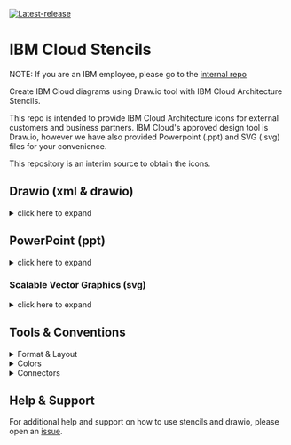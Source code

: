 [![Latest-release](https://img.shields.io/github/v/release/IBM-Cloud/architecture-icons?label=Latest%20release&logo=github)](https://github.com/IBM-Cloud/architecture-icons/releases/latest)

# IBM Cloud Stencils

NOTE: If you are an IBM employee, please go to the [internal repo](https://github.ibm.com/ibmcloud/ibm-cloud-stencils)

Create IBM Cloud diagrams using Draw.io tool with IBM Cloud Architecture Stencils.  

This repo is intended to provide IBM Cloud Architecture icons for external customers and business partners.  IBM Cloud's approved design tool is Draw.io, however we have also provided Powerpoint (.ppt) and SVG (.svg) files for your convenience.

This repository is an interim source to obtain the icons.

## Drawio (xml & drawio)

<details><summary>click here to expand</summary>

### Getting drawio desktop application


Go to the [jgraph drawio repo site](https://github.com/jgraph/drawio-desktop/releases) to download the latest desktop draw.io application.


#### Stencil Index/Inventory

Several xml files are provided with groups of stencils, however, for convenience, an All-In-One xml (`ibm_all_in_one.xml`) file containing all shapes across categories is also provided and kept up to date under [drawio/stencils/2.0](/drawio/stencils/2.0).

[Click here to open](drawio/stencils/2.0/Index.tsv)


### Getting stencil libraries compatible with draw.io application

If you need to use 2.0 shapes compatible/importable with/in desktop drawio application, a static version of the stencils has been made available under [drawio/stencils/2.0](/drawio/stencils/2.0) in this repository. To import the libraries (.xmls), follow the instructions in the [import guide below](#import-guide). Please keep in mind that when the libraries get updated (new, changed and deleted stencils) or new libraries get added/deleted, a [release](https://github.com/IBM-Cloud/architecture-icons/releases) will be published in the repo.


#### Import Guide

<details><summary> Importing Stencil Libraries into Draw.io desktop tool</summary>
<p>

This section provides instructions on how to import stencils published in this repository (available in this path [drawio/stencils/2.0](/drawio/stencils/2.0)) into draw.io desktop application.
Stencils/icons are added and grouped using libraries, the libraries can contain one or several stencils, these are saved and generated in XML format (.xml). To use these these custom libraries, they first must be imported in order to make them available in the draw.io utility/tool.

[^3]: :warning: Please note that the following All-in-one options have been made available:

- All-in-one (`ibm_all_in_one.xml`) importable file containing all stencils/shapes is now provided for v2.0 in this directory [drawio/stencils/2.0/ibm_all_in_one.xml](/drawio/stencils/2.0/ibm_all_in_one.xml).

- If getting started with draw.io, All-in-one (`v1.0.0-all-in-one-stencils.drawio`) double-clickable file containing all stencils/shapes is now provided for v2.0 in this directory [drawio/stencils/2.0/v1.0.0-all-in-one-stencils.drawio](/drawio/stencils/2.0/v1.0.0-all-in-one-stencils.drawio)

### Import Guides

<details><summary>Import using Github Clone (Recommended)</summary>
<p>

### Prerequistes

- A [GitHub.com active account](https://github.com/).
- Git [CLI](https://gist.github.com/derhuerst/1b15ff4652a867391f03) or [GitHub Desktop](https://desktop.github.com/).
- An [SSH Key associated](https://docs.github.com/en/authentication/connecting-to-github-with-ssh/adding-a-new-ssh-key-to-your-github-account) to the github.com account if using CLI.
 
### Option 1 - GitHub Desktop Instructions

<details><summary>Click here to expand</summary>

- Sign into [github.ibm.com](https://github.ibm.com).
- In the main [page](https://github.com/IBM-Cloud/architecture-icons), click the **Clone or download** button, select on **Open in Desktop**, wait for the prompt and select/confirm launching the link using GitHub Desktop application. Confirm directory where repository will be cloned:

  ![](images/CloningUsingGHD.png)

  Click on **Clone** and wait for process to complete.

- Open the desktop [Draw.io application](https://github.com/jgraph/drawio-desktop/releases) in your computer or open [draw.io](https://www.draw.io/) in your browser.

- Select **Create New Diagram**, then click **Create**.

  <details><summary>If importing one library (.xml) at time</summary>
  <p>

  - Click on **File > Open Library**, browse your drawio folder in your cloned/local  directory and select the XML file, then click on **Open**. Repeat for every additional XML file you wish to import.

  - Confirm library or libraries are visible in the left panel:

    ![](images/ImportedLibraries.png)
  </details>
  <details><summary>If importing all libraries (.xmls) at the same time</summary>
  <p>

  - Go to `Extras`, then click `Configuration`
  - Hit `Preferences`
  - Edit the `customLibraries` block section to include the path to all the    XML files, see [default OS configurations](#default-configurations) below
  - click `Apply` and restart to refresh the changes.
  - Confirm library or libraries are visible in the left panel
     ![](images/ImportedLibraries.png)

  </details>

</details>



### Option 2 - GitHub CLI Instructions

<details><summary>Click here to expand</summary>

- Sign into [github.com](https://github.com).
- While in the main [page](https://github.com/IBM-Cloud/architecture-icons), click the **Clone or download** button, select on **Use SSH** if not already selected (**Use HTTPS** will be displayed) and then copy the link using the copy symbol:

  ![](images/UseSSH.png)

- CD to directory where you wish to clone this repository.

- Clone the repository using **git clone** syntax using the previously copied ssh link:

  ```
  $ git clone git@github.ibm.com:ibmcloud/ibm-cloud-stencils.git
  Cloning into 'ibm-cloud-stencils'...
  Enter passphrase for key '/Users/youruserid/.ssh/id_rsa': 
  ```
- Enter the passphrase of your SSH key.

- Confirm repository was successfully cloned, the CLI should display something like this:

  ```
  remote: Enumerating objects: 58893, done.
  remote: Total 58893 (delta 0), reused 0 (delta 0), pack-reused 58893
  Receiving objects: 100% (58893/58893), 185.09 MiB | 5.01 MiB/s, done.
  Resolving deltas: 100% (18944/18944), done.
  $ 
  ```
  <details><summary>If importing one library (.xml) at time</summary>
  <p>

  - Click on **File > Open Library**, browse your drawio folder in your cloned/local  directory and select the XML file, then click on **Open**. Repeat for every additional XML file you wish to import.

  - Confirm library or libraries are visible in the left panel:

    ![](images/ImportedLibraries.png)
  </details>
  <details><summary>If importing all libraries (.xmls) at the same time</summary>
  <p>

  - Go to `Extras`, then click `Configuration`
  - Hit `Preferences`
  - Edit the `customLibraries` block section to include the path to all the    XML files, see default OS configurations below
  - click `Apply` and restart to refresh the changes.
  - Confirm library or libraries are visible in the left panel
     ![](images/ImportedLibraries.png)

</details>

#### Default configurations:
:exclamation: **Important**: stencils must be in reverse order in JSON to load in alphabetical order in drawio desktop.

- #### 1. Default drawio desktop preferences file for macOS:

    <details><summary>Click here to see code snippet</summary>
    
    ```json
    {
      "language": "",
      "configVersion": null,
      "customFonts": [],
      "libraries": "general;uml;er;bpmn;flowchart;basic;arrows2",
      "customLibraries": [
        "S/REPLACE_WITH_YOUR_PATH/ibm-cloud-stencils/drawio/stencils/2.0/ibm_uml_relationships.xml",
        "S/REPLACE_WITH_YOUR_PATH/ibm-cloud-stencils/drawio/stencils/2.0/ibm_sequence_numbers.xml",
        "S/REPLACE_WITH_YOUR_PATH/ibm-cloud-stencils/drawio/stencils/2.0/ibm_core_storage.xml",
        "S/REPLACE_WITH_YOUR_PATH/ibm-cloud-stencils/drawio/stencils/2.0/ibm_core_security_devices.xml",
        "S/REPLACE_WITH_YOUR_PATH/ibm-cloud-stencils/drawio/stencils/2.0/ibm_core_security.xml",
        "S/REPLACE_WITH_YOUR_PATH/ibm-cloud-stencils/drawio/stencils/2.0/ibm_core_network_devices.xml",
        "S/REPLACE_WITH_YOUR_PATH/ibm-cloud-stencils/drawio/stencils/2.0/ibm_core_network.xml",
        "S/REPLACE_WITH_YOUR_PATH/ibm-cloud-stencils/drawio/stencils/2.0/ibm_core_management.xml",
        "S/REPLACE_WITH_YOUR_PATH/ibm-cloud-stencils/drawio/stencils/2.0/ibm_core_groups_security.xml",
        "S/REPLACE_WITH_YOUR_PATH/ibm-cloud-stencils/drawio/stencils/2.0/ibm_core_groups_network.xml",
        "S/REPLACE_WITH_YOUR_PATH/ibm-cloud-stencils/drawio/stencils/2.0/ibm_core_groups_locations.xml",
        "S/REPLACE_WITH_YOUR_PATH/ibm-cloud-stencils/drawio/stencils/2.0/ibm_core_groups_containers.xml",
        "S/REPLACE_WITH_YOUR_PATH/ibm-cloud-stencils/drawio/stencils/2.0/ibm_core_groups_compute.xml",
        "S/REPLACE_WITH_YOUR_PATH/ibm-cloud-stencils/drawio/stencils/2.0/ibm_core_groups_actors.xml",
        "S/REPLACE_WITH_YOUR_PATH/ibm-cloud-stencils/drawio/stencils/2.0/ibm_core_groups.xml",
        "S/REPLACE_WITH_YOUR_PATH/ibm-cloud-stencils/drawio/stencils/2.0/ibm_core_devops.xml",
        "S/REPLACE_WITH_YOUR_PATH/ibm-cloud-stencils/drawio/stencils/2.0/ibm_core_data.xml",
        "S/REPLACE_WITH_YOUR_PATH/ibm-cloud-stencils/drawio/stencils/2.0/ibm_core_compute_devices.xml",
        "S/REPLACE_WITH_YOUR_PATH/ibm-cloud-stencils/drawio/stencils/2.0/ibm_core_compute_containers.xml",
        "S/REPLACE_WITH_YOUR_PATH/ibm-cloud-stencils/drawio/stencils/2.0/ibm_core_compute.xml",
        "S/REPLACE_WITH_YOUR_PATH/ibm-cloud-stencils/drawio/stencils/2.0/ibm_core_applications.xml",
        "S/REPLACE_WITH_YOUR_PATH/ibm-cloud-stencils/drawio/stencils/2.0/ibm_core_actors_users.xml",
        "S/REPLACE_WITH_YOUR_PATH/ibm-cloud-stencils/drawio/stencils/2.0/ibm_core_actors_locations.xml",
        "S/REPLACE_WITH_YOUR_PATH/ibm-cloud-stencils/drawio/stencils/2.0/ibm_core_actors_devices.xml",
        "S/REPLACE_WITH_YOUR_PATH/ibm-cloud-stencils/drawio/stencils/2.0/ibm_cloud_storage_devices.xml",
        "S/REPLACE_WITH_YOUR_PATH/ibm-cloud-stencils/drawio/stencils/2.0/ibm_cloud_storage.xml",
        "S/REPLACE_WITH_YOUR_PATH/ibm-cloud-stencils/drawio/stencils/2.0/ibm_cloud_security.xml",
        "S/REPLACE_WITH_YOUR_PATH/ibm-cloud-stencils/drawio/stencils/2.0/ibm_cloud_paks.xml",
        "S/REPLACE_WITH_YOUR_PATH/ibm-cloud-stencils/drawio/stencils/2.0/ibm_cloud_network_devices.xml",
        "S/REPLACE_WITH_YOUR_PATH/ibm-cloud-stencils/drawio/stencils/2.0/ibm_cloud_network.xml",
        "S/REPLACE_WITH_YOUR_PATH/ibm-cloud-stencils/drawio/stencils/2.0/ibm_cloud_management.xml",
        "S/REPLACE_WITH_YOUR_PATH/ibm-cloud-stencils/drawio/stencils/2.0/ibm_cloud_groups_security.xml",
        "S/REPLACE_WITH_YOUR_PATH/ibm-cloud-stencils/drawio/stencils/2.0/ibm_cloud_groups_network.xml",
        "S/REPLACE_WITH_YOUR_PATH/ibm-cloud-stencils/drawio/stencils/2.0/ibm_cloud_groups_locations.xml",
        "S/REPLACE_WITH_YOUR_PATH/ibm-cloud-stencils/drawio/stencils/2.0/ibm_cloud_groups.xml",
        "S/REPLACE_WITH_YOUR_PATH/ibm-cloud-stencils/drawio/stencils/2.0/ibm_cloud_data_databases.xml",
        "S/REPLACE_WITH_YOUR_PATH/ibm-cloud-stencils/drawio/stencils/2.0/ibm_cloud_compute_devices.xml",
        "S/REPLACE_WITH_YOUR_PATH/ibm-cloud-stencils/drawio/stencils/2.0/ibm_cloud_compute.xml",
        "S/REPLACE_WITH_YOUR_PATH/ibm-cloud-stencils/drawio/stencils/2.0/ibm_cloud_applications.xml",
        "S/REPLACE_WITH_YOUR_PATH/ibm-cloud-stencils/drawio/stencils/2.0/ibm_all_in_one.xml",
        "S/REPLACE_WITH_YOUR_PATH/ibm-cloud-stencils/drawio/stencils/2.0/3rd Party Products.xml"
      ],
      "plugins": [],
      "recentColors": [],
      "formatWidth": "240",
      "createTarget": false,
      "pageFormat": {
        "x": 0,
        "y": 0,
        "width": 827,
        "height": 1169
      },
      "search": true,
      "showStartScreen": true,
      "gridColor": "#d0d0d0",
      "darkGridColor": "#424242",
      "autosave": false,
      "resizeImages": null,
      "openCounter": 1,
      "version": 18,
      "unit": 1,
      "isRulerOn": false,
      "ui": ""
    }
    ```   
    
   
    
    
    </details>


</p>
</details>

<details><summary>Import using Download Zip</summary>
<p>

- To download all contents of the repository, navigate to the main [page](README.md), click the **Clone or download** button and then select **Download ZIP**. Alternatively, if downloading a specific version/release, go the [releases page](https://github.ibm.com/ibmcloud/ibm-cloud-stencils/releases), select the one needed and hit the `source code (zip)` button.

- Go to your downloads directory and extract the ZIP file contents and access the folder called **drawio**, it should be located in the following path:

  `YourDownloadsDirectory/ibm-cloud-stencils-master/drawio`

- Confirm XML file(s) you wish to import are visible inside the the drawio folder in your downloads directory:

![](/images/ConfirmXMLfiles.png)

- Open the desktop [Draw.io application](https://github.com/jgraph/drawio-desktop/releases) in your computer or open [draw.io](https://www.draw.io/) in your browser.

- Select **Create New Diagram**, then click **Create**.

- Click on **File > Open Library**, browse your drawio folder in your downloads directory and select the XML file, then click on **Open**. Repeat for every additional XML file you wish to import.

- Confirm library or libraries are visible in the left panel:

  ![](images/ImportedLibraries.png)

  If you run into issues, please use Github Clone approach (below)
</p>
</details>
 
</p>
</details>


### v2.0 Examples

<details><summary>IBM Kubernetes Service in a Classic Single-Region Multi-Zone environment using v2.0 stencils and latest connector standards</summary>

  ![](images/v2.0/Static/IKS_SR_MZ_Classic.svg)
</details>

<details><summary>IBM Kubernetes Service in a VPC Single-Region Multi-Zone environment using v2.0 stencils and latest connector standards</summary>

  ![](images/v2.0/Static/IKS_SR_MZ_VPC.svg)
</details>

<details><summary>IBM Red Hat OpenShift Service in a Classic Single-Region Multi-Zone environment using v2.0 stencils and latest connector standards</summary>

  ![](images/v2.0/Static/ROKS_SR_MZ_Classic.svg)
</details>

<details><summary>IBM Red Hat OpenShift Service in a VPC Single-Region Multi-Zone environment using v2.0 stencils and latest connector standards</summary>

  ![](images/v2.0/Static/ROKS_SR_MZ_VPC.svg)
</details>

### v2.0 Templates

Find latest templates in [drawio/templates/v2.0](/drawio/templates/v2.0).

</details>

## PowerPoint (ppt)

<details><summary>click here to expand</summary>

### Getting ppt instructions file and icons

Please find the `IBM_IT Architecture diagrams kit_External` file under [ppt](./ppt/) folder. For video tutorial with demo see [video tutorial](#creating-icons-in-ppt) below.


### Creating icons in ppt




https://github.com/IBM-Cloud/architecture-icons/assets/51208928/94b6be7a-b9d4-4979-bda5-5a8f05e27e2f



</details>

### Scalable Vector Graphics (svg)

<details><summary>click here to expand</summary>

### Getting svg icons/files

Please find the SVG sfiles under [svg](./svg/) folder.

</details>

## Tools & Conventions


<details><summary>Format & Layout</summary>
<p>

IBM stencils / shapes can be of any of the following formats:
- Groups (container group with solid border and single sidebar + icon in upper left corner): represent a deployedOn relationship for locations (logical, virtual, physical) of platforms, infrastructure, network, etc, on which services and applications are deployed.  For example, a virtual server instance is `deployedOn` a subnet (refer to example below).
- Zones (non-container group with dashed border and icon in upper left corner): represent a deployedTo relationship in which one application, service or component is deployed to another. For example, a virtual server instance is `deployedTo` a security group (refer to example below).
- Nodes (square shape with icon): are meant to represent standalone components or devices.
- Actors (round shape with icon): represent roles, functions or attributes played by human users, devices and other entities that interact with any of the above.

This example shows the App VSI deployedTo App Subnet and App VSI deployedOn both the Maint SG and App SG. 
![](images/DeployedTo.png)

Using a non-container group for security group prevents ambiguities as to whether the App VSI is physically in the subnet or a security group if the security group were a container group, however since the security group is a non-container group the App VSI is only physically in the subnet on the diagram.  

If needed, use alt-click or option-click to select shapes inside of a non-container group.

</p>
</details>



<details><summary>Colors</summary>
<p>

![](images/Colors.png)

Codes for the above colors correspond to the following primary color codes.  

Fill colors are either white or the light color from the same color family as the corresponding primary color.  For example, Cyan 50 is the primary color for Network and the corresponding fill color for a network group is either white or Cyan 10 for accessibility. 

Nested container groups should alternate between white and light fill for accessibility.

![](images/ColorCodes.png)

</p>
</details>

<details><summary>Connectors</summary>
<p>

  ![](images/Connectors.svg)
  
Please see the [Connectors file](/drawio/stencils/Connectors.drawio) with draw.io format version of the picture above or import the [IBM Connectors xml library](/drawio/stencils/ibm_connectors.xml).

</p>
</details>

## Help & Support

For additional help and support on how to use stencils and drawio, please open an [issue](https://github.com/IBM-Cloud/architecture-icons/issues).
